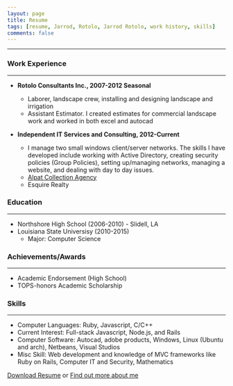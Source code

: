```yaml
---
layout: page
title: Resume
tags: [resume, Jarrod, Rotolo, Jarrod Rotolo, work history, skills]
comments: false
---
```


---

### Work Experience  
---
* __Rotolo Consultants Inc., 2007-2012 Seasonal__  
    - Laborer, landscape crew, installing and designing landscape and irrigation  
    - Assistant Estimator. I created estimates for commercial landscape work and worked in both excel and autocad  

* __Independent IT Services and Consulting, 2012-Current__  
    - I manage two small windows client/server networks. The skills I have developed include working with Active Directory, creating security policies (Group Policies), setting up/managing networks, managing a website, and dealing with day to day issues.  
    - [Alpat Collection Agency](http://www.alpatco.com)
    - Esquire Realty  

### Education
---
* Northshore High School (2006-2010) - Slidell, LA
* Louisiana State Universisy (2010-2015)
    - Major: Computer Science

### Achievements/Awards
---
* Academic Endorsement (High School)
* TOPS-honors Academic Scholarship

### Skills
---
* Computer Languages: Ruby, Javascript, C/C++
* Current Interest: Full-stack Javascript, Node.js, and Rails
* Computer Software: Autocad, adobe products, Windows, Linux (Ubuntu and arch), Netbeans, Visual Studios
* Misc Skill: Web development and knowledge of MVC frameworks like Ruby on Rails, Computer IT and Security, Mathematics

[Download Resume](https://www.dropbox.com/s/bady86cowxsesv7/Jarrod%20Rotolo%20Resume.docx?dl=0) or [Find out more about me](../about/)
